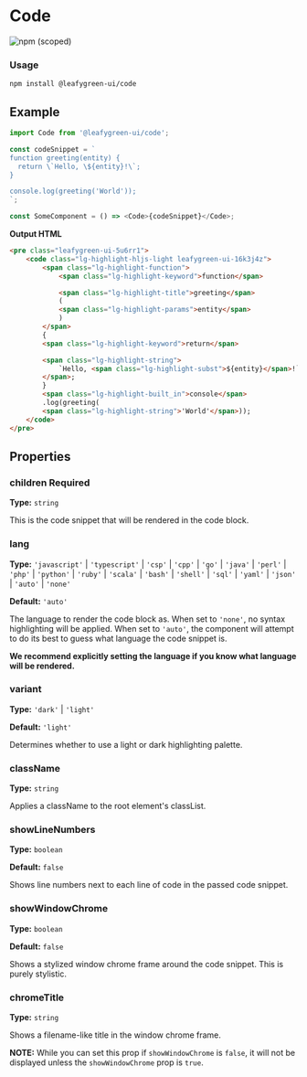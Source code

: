 # Code

![npm (scoped)](https://img.shields.io/npm/v/@leafygreen-ui/code.svg)

### Usage

```shell
npm install @leafygreen-ui/code
```

## Example

```js
import Code from '@leafygreen-ui/code';

const codeSnippet = `
function greeting(entity) {
  return \`Hello, \${entity}!\`;
}

console.log(greeting('World'));
`;

const SomeComponent = () => <Code>{codeSnippet}</Code>;
```

**Output HTML**

```HTML
<pre class="leafygreen-ui-5u6rr1">
	<code class="lg-highlight-hljs-light leafygreen-ui-16k3j4z">
		<span class="lg-highlight-function">
			<span class="lg-highlight-keyword">function</span>

			<span class="lg-highlight-title">greeting</span>
			(
			<span class="lg-highlight-params">entity</span>
			)
		</span>
		{
		<span class="lg-highlight-keyword">return</span>

		<span class="lg-highlight-string">
			`Hello, <span class="lg-highlight-subst">${entity}</span>!`
		</span>;
		}
		<span class="lg-highlight-built_in">console</span>
		.log(greeting(
		<span class="lg-highlight-string">'World'</span>));
	</code>
</pre>
```

## Properties

### children **Required**

**Type:** `string`

This is the code snippet that will be rendered in the code block.

### lang

**Type:** `'javascript'` | `'typescript'` | `'csp'` | `'cpp'` | `'go'` | `'java'` | `'perl'` | `'php'` | `'python'` | `'ruby'` | `'scala'` | `'bash'` | `'shell'` | `'sql'` | `'yaml'` | `'json'` | `'auto'` | `'none'`

**Default:** `'auto'`

The language to render the code block as. When set to `'none'`, no syntax highlighting will be applied. When set to `'auto'`, the component will attempt to do its best to guess what language the code snippet is.

**We recommend explicitly setting the language if you know what language will be rendered.**

### variant

**Type:** `'dark'` | `'light'`

**Default:** `'light'`

Determines whether to use a light or dark highlighting palette.

### className

**Type:** `string`

Applies a className to the root element's classList.

### showLineNumbers

**Type:** `boolean`

**Default:** `false`

Shows line numbers next to each line of code in the passed code snippet.

### showWindowChrome

**Type:** `boolean`

**Default:** `false`

Shows a stylized window chrome frame around the code snippet. This is purely stylistic.

### chromeTitle

**Type:** `string`

Shows a filename-like title in the window chrome frame.

**NOTE:** While you can set this prop if `showWindowChrome` is `false`, it will not be displayed unless the `showWindowChrome` prop is `true`.
